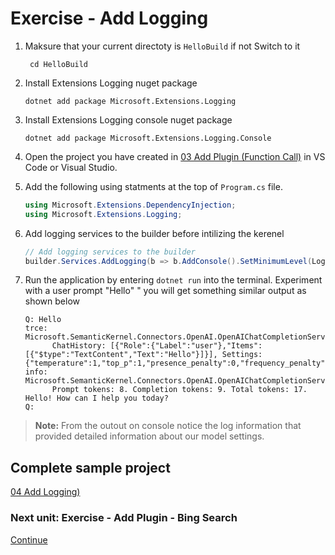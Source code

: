 ﻿# Exercise - Add Logging

1. Maksure that your current directoty is `HelloBuild` if not Switch to it

      ```shell
       cd HelloBuild
      ```

1. Install Extensions Logging nuget package

      ```shell
      dotnet add package Microsoft.Extensions.Logging
      ```

1. Install Extensions Logging console nuget package

      ```shell
      dotnet add package Microsoft.Extensions.Logging.Console
      ```

1. Open the project you have created in [03 Add Plugin (Function Call)](./03%20Add%20Plugin%20(Function%20Call).md) in VS Code or Visual Studio.

1. Add the following using statments at the top of `Program.cs` file.

      ```csharp
      using Microsoft.Extensions.DependencyInjection;
      using Microsoft.Extensions.Logging;
      ```

1. Add logging services to the builder before intilizing the kerenel

      ```csharp
      // Add logging services to the builder
      builder.Services.AddLogging(b => b.AddConsole().SetMinimumLevel(LogLevel.Trace));
      ```

1. Run the application by entering `dotnet run` into the terminal. Experiment with a user prompt "Hello" " you will get something similar output as shown below

      ```console
      Q: Hello
      trce: Microsoft.SemanticKernel.Connectors.OpenAI.OpenAIChatCompletionService[0]
            ChatHistory: [{"Role":{"Label":"user"},"Items":[{"$type":"TextContent","Text":"Hello"}]}], Settings: {"temperature":1,"top_p":1,"presence_penalty":0,"frequency_penalty":0,"max_tokens":null,"stop_sequences":null,"results_per_prompt":1,"seed":null,"response_format":null,"chat_system_prompt":null,"token_selection_biases":null,"ToolCallBehavior":null,"User":null,"logprobs":null,"top_logprobs":null,"model_id":null}
      info: Microsoft.SemanticKernel.Connectors.OpenAI.OpenAIChatCompletionService[0]
            Prompt tokens: 8. Completion tokens: 9. Total tokens: 17.
      Hello! How can I help you today?
      Q:
      ```

> **Note:**  From the outout on console notice the log  information that provided detailed information about our model settings.

## Complete sample project

[04 Add Logging)](../../04%20-%20Add%20Logging/)

### Next unit: Exercise - Add Plugin - Bing Search

[Continue](./05%20Add%20Plugin%20(Bing%20Search).md)